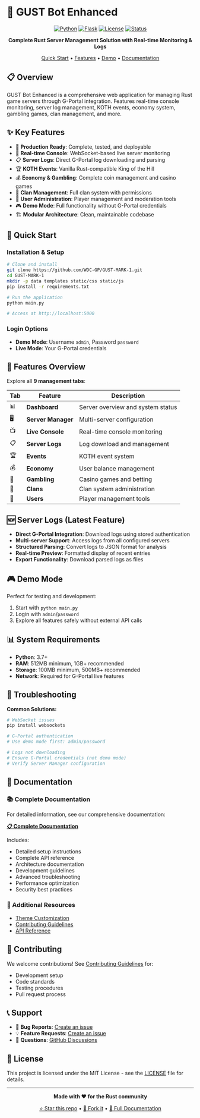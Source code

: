 # 🚀 GUST Bot Enhanced

<div align="center">

[![Python](https://img.shields.io/badge/Python-3.7+-blue.svg)](https://python.org)
[![Flask](https://img.shields.io/badge/Flask-2.3.3-green.svg)](https://flask.palletsprojects.com)
[![License](https://img.shields.io/badge/License-MIT-yellow.svg)](LICENSE)
[![Status](https://img.shields.io/badge/Status-Production%20Ready-brightgreen.svg)]()

**Complete Rust Server Management Solution with Real-time Monitoring & Logs**

[Quick Start](#-quick-start) • [Features](#-features) • [Demo](#-demo) • [Documentation](.github/DOCUMENTATION.md)

</div>

## 📋 Overview

GUST Bot Enhanced is a comprehensive web application for managing Rust game servers through G-Portal integration. Features real-time console monitoring, server log management, KOTH events, economy system, gambling games, clan management, and more.

## ✨ Key Features

- 🎯 **Production Ready**: Complete, tested, and deployable
- 🔌 **Real-time Console**: WebSocket-based live server monitoring  
- 📋 **Server Logs**: Direct G-Portal log downloading and parsing
- 🏆 **KOTH Events**: Vanilla Rust-compatible King of the Hill
- 💰 **Economy & Gambling**: Complete coin management and casino games
- 👥 **Clan Management**: Full clan system with permissions
- 🔧 **User Administration**: Player management and moderation tools
- 🎮 **Demo Mode**: Full functionality without G-Portal credentials
- 🏗️ **Modular Architecture**: Clean, maintainable codebase

## 🚀 Quick Start

### Installation & Setup
```bash
# Clone and install
git clone https://github.com/WDC-GP/GUST-MARK-1.git
cd GUST-MARK-1
mkdir -p data templates static/css static/js
pip install -r requirements.txt

# Run the application
python main.py

# Access at http://localhost:5000
```

### Login Options
- **Demo Mode**: Username `admin`, Password `password`
- **Live Mode**: Your G-Portal credentials

## 🎯 Features Overview

Explore all **9 management tabs**:

| Tab | Feature | Description |
|-----|---------|-------------|
| 📊 | **Dashboard** | Server overview and system status |
| 🖥️ | **Server Manager** | Multi-server configuration |
| 📺 | **Live Console** | Real-time console monitoring |
| 📋 | **Server Logs** | Log download and management |
| 🏆 | **Events** | KOTH event system |
| 💰 | **Economy** | User balance management |
| 🎰 | **Gambling** | Casino games and betting |
| 👥 | **Clans** | Clan system administration |
| 🔧 | **Users** | Player management tools |

## 🆕 Server Logs (Latest Feature)

- **Direct G-Portal Integration**: Download logs using stored authentication
- **Multi-server Support**: Access logs from all configured servers
- **Structured Parsing**: Convert logs to JSON format for analysis
- **Real-time Preview**: Formatted display of recent entries
- **Export Functionality**: Download parsed logs as files

## 🎮 Demo Mode

Perfect for testing and development:
1. Start with `python main.py`
2. Login with `admin`/`password`  
3. Explore all features safely without external API calls

## 📊 System Requirements

- **Python**: 3.7+
- **RAM**: 512MB minimum, 1GB+ recommended
- **Storage**: 100MB minimum, 500MB+ recommended
- **Network**: Required for G-Portal live features

## 🐛 Troubleshooting

**Common Solutions:**
```bash
# WebSocket issues
pip install websockets

# G-Portal authentication
# Use demo mode first: admin/password

# Logs not downloading
# Ensure G-Portal credentials (not demo mode)
# Verify Server Manager configuration
```

## 📖 Documentation

### 📚 Complete Documentation
For detailed information, see our comprehensive documentation:

**[📋 Complete Documentation](.github/DOCUMENTATION.md)**

Includes:
- Detailed setup instructions
- Complete API reference  
- Architecture documentation
- Development guidelines
- Advanced troubleshooting
- Performance optimization
- Security best practices

### 🎨 Additional Resources
- [Theme Customization](.github/THEME_QUICK_REF.md)
- [Contributing Guidelines](.github/CONTRIBUTING.md)
- [API Reference](.github/API_REFERENCE.md)

## 🤝 Contributing

We welcome contributions! See [Contributing Guidelines](.github/CONTRIBUTING.md) for:
- Development setup
- Code standards
- Testing procedures
- Pull request process

## 📞 Support

- 🐛 **Bug Reports**: [Create an issue](https://github.com/WDC-GP/GUST-MARK-1/issues)
- 💡 **Feature Requests**: [Create an issue](https://github.com/WDC-GP/GUST-MARK-1/issues)
- 💬 **Questions**: [GitHub Discussions](https://github.com/WDC-GP/GUST-MARK-1/discussions)

## 📜 License

This project is licensed under the MIT License - see the [LICENSE](LICENSE) file for details.

---

<div align="center">

**Made with ❤️ for the Rust community**

[⭐ Star this repo](https://github.com/WDC-GP/GUST-MARK-1) • [🍴 Fork it](https://github.com/WDC-GP/GUST-MARK-1/fork) • [📖 Full Documentation](.github/DOCUMENTATION.md)

</div>